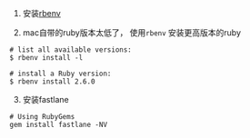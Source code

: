 1. 安装[rbenv](https://github.com/rbenv/rbenv#homebrew-on-macos)



2. mac自带的ruby版本太低了， 使用`rbenv` 安装更高版本的ruby
```
# list all available versions:
$ rbenv install -l

# install a Ruby version:
$ rbenv install 2.6.0
```

3. 安装fastlane 

```
# Using RubyGems
gem install fastlane -NV
```